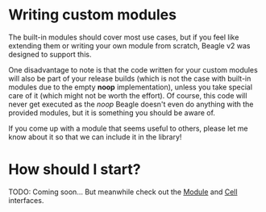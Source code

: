 # Writing custom modules
The built-in modules should cover most use cases, but if you feel like extending them or writing your own module from scratch, Beagle v2 was designed to support this.

One disadvantage to note is that the code written for your custom modules will also be part of your release builds (which is not the case with built-in modules due to the empty **noop** implementation), unless you take special care of it (which might not be worth the effort). Of course, this code will never get executed as the *noop* Beagle doesn't even do anything with the provided modules, but it is something you should be aware of.

If you come up with a module that seems useful to others, please let me know about it so that we can include it in the library!

# How should I start?
TODO: Coming soon... But meanwhile check out the [Module](https://github.com/pandulapeter/beagle/tree/master/internal-common/src/main/java/com/pandulapeter/beagle/common/contracts/module/Module.kt) and [Cell](https://github.com/pandulapeter/beagle/tree/master/internal-common/src/main/java/com/pandulapeter/beagle/common/contracts/module/Cell.kt) interfaces.